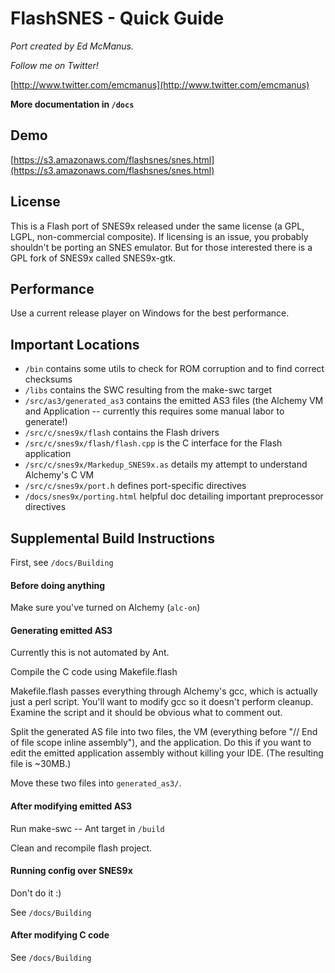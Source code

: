 FlashSNES - Quick Guide
=======================
*Port created by Ed McManus.*

*Follow me on Twitter!*

[http://www.twitter.com/emcmanus](http://www.twitter.com/emcmanus)

**More documentation in `/docs`**


## Demo ##

[https://s3.amazonaws.com/flashsnes/snes.html](https://s3.amazonaws.com/flashsnes/snes.html)


## License ##

This is a Flash port of SNES9x released under the same license (a GPL, LGPL, non-commercial composite). If licensing is an issue, you probably shouldn't be porting an SNES emulator. But for those interested there is a GPL fork of SNES9x called SNES9x-gtk.


## Performance ##

Use a current release player on Windows for the best performance.


## Important Locations ##

  - `/bin` contains some utils to check for ROM corruption and to find correct checksums
  - `/libs` contains the SWC resulting from the make-swc target
  - `/src/as3/generated_as3` contains the emitted AS3 files (the Alchemy VM and Application -- currently this requires some manual labor to generate!)
  - `/src/c/snes9x/flash` contains the Flash drivers
  - `/src/c/snes9x/flash/flash.cpp` is the C interface for the Flash application
  - `/src/c/snes9x/Markedup_SNES9x.as` details my attempt to understand Alchemy's C VM
  - `/src/c/snes9x/port.h` defines port-specific directives
  - `/docs/snes9x/porting.html` helpful doc detailing important preprocessor directives


## Supplemental Build Instructions ##

First, see `/docs/Building`

#### Before doing anything ####

Make sure you've turned on Alchemy (`alc-on`)

#### Generating emitted AS3 ####

Currently this is not automated by Ant.

Compile the C code using Makefile.flash

Makefile.flash passes everything through Alchemy's gcc, which is actually just a perl script. You'll want to modify gcc so it doesn't perform cleanup. Examine the script and it should be obvious what to comment out.

Split the generated AS file into two files, the VM (everything before "// End of file scope inline assembly"), and the application. Do this if you want to edit the emitted application assembly without killing your IDE. (The resulting file is ~30MB.)

Move these two files into `generated_as3/`.
 
#### After modifying emitted AS3 ####

Run make-swc -- Ant target in `/build`

Clean and recompile flash project.

#### Running config over SNES9x ####

Don't do it :)

See `/docs/Building`

#### After modifying C code ####

See `/docs/Building`

